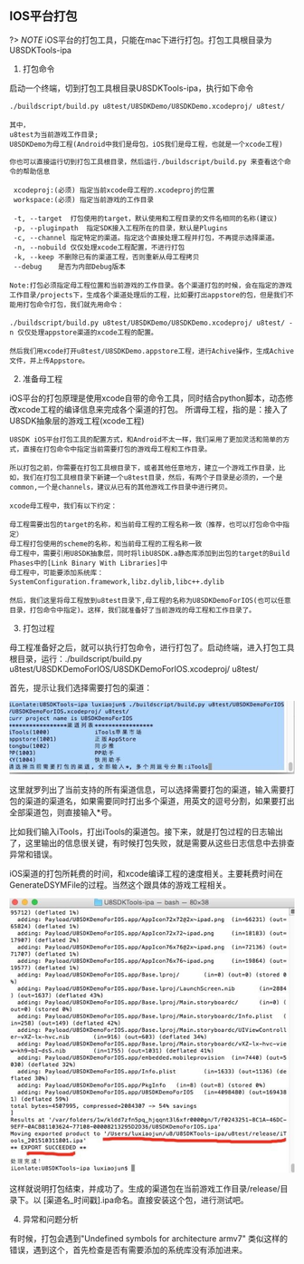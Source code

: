 ## IOS平台打包
?> _NOTE_  iOS平台的打包工具，只能在mac下进行打包。打包工具根目录为U8SDKTools-ipa

1. 打包命令

启动一个终端，切到打包工具根目录U8SDKTools-ipa，执行如下命令
```
./buildscript/build.py u8test/U8SDKDemo/U8SDKDemo.xcodeproj/ u8test/

其中，
u8test为当前游戏工作目录;
U8SDKDemo为母工程(Android中我们是母包，iOS我们是母工程，也就是一个xcode工程)
```
```
你也可以直接运行切到打包工具根目录，然后运行./buildscript/build.py 来查看这个命令的帮助信息

 xcodeproj:(必须) 指定当前xcode母工程的.xcodeproj的位置
 workspace:(必须) 指定当前游戏的工作目录

 -t, --target  打包使用的target，默认使用和工程目录的文件名相同的名称(建议)
 -p, --pluginpath  指定SDK接入工程所在的目录，默认是Plugins
 -c, --channel 指定特定的渠道。指定这个直接处理工程并打包，不再提示选择渠道。
 -n, --nobuild 仅仅处理xcode工程配置，不进行打包
 -k, --keep 不删除已有的渠道工程，否则重新从母工程拷贝
 --debug    是否为内部Debug版本

Note:打包必须指定母工程位置和当前游戏的工作目录。各个渠道打包的时候，会在指定的游戏工作目录/projects下，生成各个渠道处理后的工程，比如要打出appstore的包，但是我们不能用打包命令打包，我们就先用命令：

./buildscript/build.py u8test/U8SDKDemo/U8SDKDemo.xcodeproj/ u8test/ -n 仅仅处理appstore渠道的xcode工程的配置。

然后我们用xcode打开u8test/U8SDKDemo.appstore工程，进行Achive操作，生成Achive文件，并上传Appstore。

```
2. 准备母工程

iOS平台的打包原理是使用xcode自带的命令工具，同时结合python脚本，动态修改xcode工程的编译信息来完成各个渠道的打包。
所谓母工程，指的是：接入了U8SDK抽象层的游戏工程(xcode工程)
```
U8SDK iOS平台打包工具的配置方式，和Android不太一样，我们采用了更加灵活和简单的方式，直接在打包命令中指定当前需要打包的游戏母工程和工作目录。

所以打包之前，你需要在打包工具根目录下，或者其他任意地方，建立一个游戏工作目录，比如，我们在打包工具根目录下新建一个u8test目录，然后，有两个子目录是必须的，一个是common,一个是channels，建议从已有的其他游戏工作目录中进行拷贝。

xcode母工程中，我们有以下约定：

母工程需要出包的target的名称，和当前母工程的工程名称一致（推荐，也可以打包命令中指定）
母工程打包使用的scheme的名称，和当前母工程的工程名称一致
母工程中，需要引用U8SDK抽象层，同时将libU8SDK.a静态库添加到出包的target的Build Phases中的[Link Binary With Libraries]中
母工程中，可能要添加系统库：SystemConfiguration.framework,libz.dylib,libc++.dylib

然后，我们这里将母工程放到u8test目录下,母工程的名称为U8SDKDemoForIOS(也可以任意目录，打包命令中指定)。这样，我们就准备好了当前游戏的母工程和工作目录了。
```

3. 打包过程

母工程准备好之后，就可以执行打包命令，进行打包了。启动终端，进入打包工具根目录，运行：./buildscript/build.py u8test/U8SDKDemoForIOS/U8SDKDemoForIOS.xcodeproj/ u8test/

首先，提示让我们选择需要打包的渠道：

![ios_channel_select](../../../_images/mobile_game/ios_channel_select.jpg)

这里就罗列出了当前支持的所有渠道信息，可以选择需要打包的渠道，输入需要打包的渠道的渠道名，如果需要同时打出多个渠道，用英文的逗号分割，如果要打出全部渠道包，则直接输入*号。

比如我们输入iTools，打出iTools的渠道包。接下来，就是打包过程的日志输出了，这里输出的信息很关键，有时候打包失败，就是需要从这些日志信息中去排查异常和错误。

iOS渠道的打包所耗费的时间，和xcode编译工程的速度相关。主要耗费时间在GenerateDSYMFile的过程。当然这个跟具体的游戏工程相关。

![ios_package_suc](../../../_images/mobile_game/ios_package_suc.jpg)

这样就说明打包结束，并成功了。生成的渠道包在当前游戏工作目录/release/目录下。以 [渠道名_时间戳].ipa命名。直接安装这个包，进行测试吧。

4. 异常和问题分析

有时候，打包会遇到"Undefined symbols for architecture armv7" 类似这样的错误，遇到这个，首先检查是否有需要添加的系统库没有添加进来。